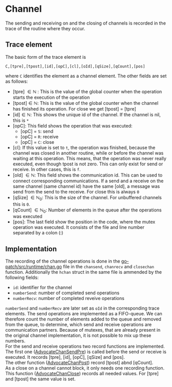# Channel
The sending and receiving on and the closing of channels is recorded in the
trace of the routine where they occur.

## Trace element
The basic form of the trace element is
```
C,[tpre],[tpost],[id],[opC],[cl],[oId],[qSize],[qCount],[pos]
```
where `C` identifies the element as a channel element. The other fields are
set as follows:
- [tpre] $\in \mathbb N$ : This is the value of the global counter when the operation starts
the execution of the operation
- [tpost]$\in \mathbb N$: This is the value of the global counter when the channel has finished its operation. For close we get [tpost] = [tpre]
- [id]$\in \mathbb N$: This shows the unique id of the channel. If the channel is nil, this is `*`
- [opC]: This field shows the operation that was executed:
    - [opC] = `S`: send
    - [opC] = `R`: receive
    - [opC] = `C`: close
- [cl]: If this value is set to `t`, the operation was finished, because the channel was closed in another routine, while or before the channel was waiting at this operation. This means, that the operation was never really executed, even though tpost is not zero.
This can only exist for send or receive. In other cases, this is `f`.
- [oId] $\in \mathbb N$: This field shows the communication id. This can be used to connect corresponding communications. If a send and a receive on the same channel (same channel id) have the same [oId], a message was send from the send to the receive. For close this is always `0`
- [qSize] $\in \mathbb N_0$: This is the size of the channel. For unbuffered channels this is `0`.
- [qCount] $\in \mathbb N_0$: Number of elements in the queue after the operations was executed
- [pos]: The last field show the position in the code, where the mutex operation
was executed. It consists of the file and line number separated by a colon (:)

## Implementation
The recording of the channel operations is done in the
[go-patch/src/runtime/chan.go](../../go-patch/src/runtime/chan.go) file in the `chansend`, `chanrecv` and `closechan` function. Additionally the
`hchan` struct in the same file is ammended by the following fields:

- `id`: identifier for the channel
- `numberSend`: number of completed send operations
- `numberRecv`: number of completed reveive operations

`numberSend` and `numberRecv` are later set as `oId` in the corresponding trace elements. The send operations are implemented as a FIFO-queue. We can therefore count the number of elements added to the queue and removed from the
queue, to determine, which send and receive operations are
communication partners. Because of mutexes, that are already present in the original channel implementation,
it is not possible to mix up these numbers.\
For the send and receive operations two record functions are implemented. The first one ([AdvocateChanSendPre](../../go-patch/src/runtime/advocate_trace_channel.go#L48)) is called before the send or receive is executed. It records [tpre], [id], [opC], [qSize] and [pos].\
The other function ([AdvocateChanPost](../../go-patch/src/runtime/advocate_trace_channel.go#L119)) record [tpost] abnd [qCount].\
As a close on a channel cannot block, it only needs one recording function. This function ([AdvocateChanClose](../../go-patch/src/runtime/advocate_trace_channel.go#L84)) records all needed values. For [tpre] and [tpost] the same value is set.